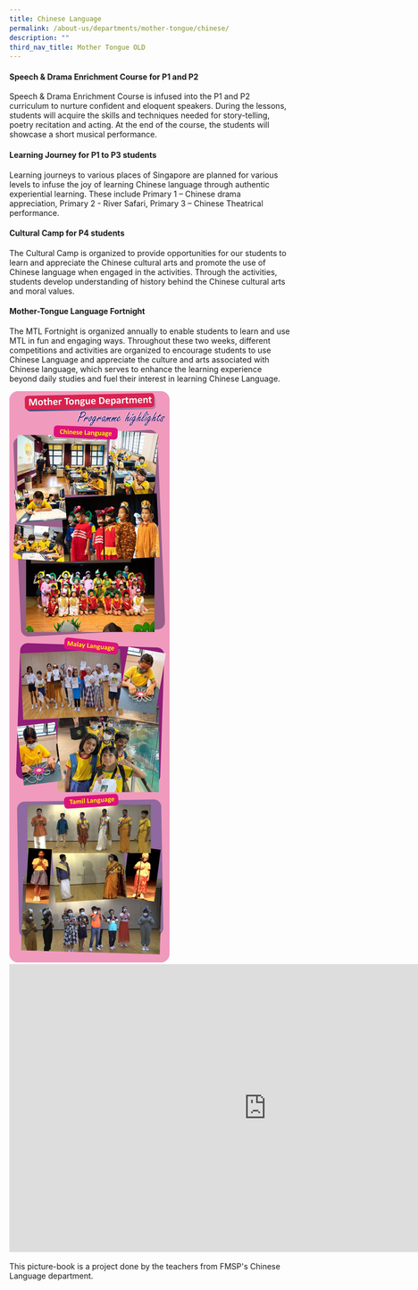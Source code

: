 ```yaml
---
title: Chinese Language
permalink: /about-us/departments/mother-tongue/chinese/
description: ""
third_nav_title: Mother Tongue OLD
---
```





<h4><strong>Speech &amp; Drama Enrichment Course for P1 and P2</strong></h4>
<p>Speech &amp; Drama Enrichment Course is infused into the P1 and P2 curriculum to nurture confident and eloquent speakers. During the lessons, students will acquire the skills and techniques needed for story-telling, poetry recitation and acting. At the end of the course, the students will showcase a short musical performance.</p>
<h4><strong>Learning Journey for P1 to P3 students</strong></h4>
<p>Learning journeys to various places of Singapore are planned for various levels to infuse the joy of learning Chinese language through authentic experiential learning. These include Primary 1 &ndash; Chinese drama appreciation, Primary 2 - River Safari, Primary 3 &ndash; Chinese Theatrical performance.</p>
<h4><strong>Cultural Camp for P4 students</strong></h4>
<p>The Cultural Camp is organized to provide opportunities for our students to learn and appreciate the Chinese cultural arts and promote the use of Chinese language when engaged in the activities. Through the activities, students develop understanding of history behind the Chinese cultural arts and moral values.&nbsp;</p>
<h4><strong>Mother-Tongue Language Fortnight</strong></h4>
<p>The MTL Fortnight is organized annually to enable students to learn and use MTL in fun and engaging ways. Throughout these two weeks, different competitions and activities are organized to encourage students to use Chinese Language and appreciate the culture and arts associated with Chinese language, which serves to enhance the learning experience beyond daily studies and fuel their interest in learning Chinese Language.</p>
<img src="/images/mtl.jpg">
<iframe width="920" height="516" src="https://www.youtube.com/embed/YvmLcRC8nDY" title="Lead with character, serve with a heart" frameborder="0" allow="accelerometer; autoplay; clipboard-write; encrypted-media; gyroscope; picture-in-picture; web-share" allowfullscreen></iframe>
<p>This picture-book is a project done by the teachers from FMSP's Chinese Language department.</p>